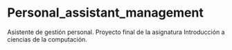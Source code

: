 # Personal_assistant_management
Asistente de gestión personal. Proyecto final de la asignatura Introducción a ciencias de la computación.
